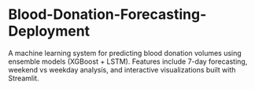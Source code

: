 # Blood-Donation-Forecasting-Deployment
A machine learning system for predicting blood donation volumes using ensemble models (XGBoost + LSTM). Features include 7-day forecasting, weekend vs weekday analysis, and interactive visualizations built with Streamlit.
